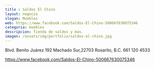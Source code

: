 ```yaml
---
title : Saldos El Chino
layout: negocio
slogan: Muebles
web: https://www.facebook.com/Saldos-El-Chino-500667630075346
categoria: muebles
descripcion: Tienda de saldos y mas.
imagen: /assets/img/portfolio/saldos-el-chino.jpg
---
```


Blvd. Benito Juárez 192
 Machado Sur,22703 Rosarito, B.C.
661 120 4533


https://www.facebook.com/Saldos-El-Chino-500667630075346